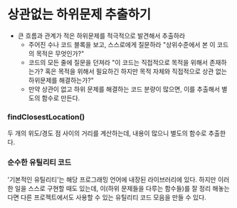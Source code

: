# 상관없는 하위문제 추출하기

- 큰 흐름과 관계가 적은 하위문제를 적극적으로 발견해서 추출하라
  - 주어진 수나 코드 블록을 보고, 스스로에게 질문하라 "상위수준에서 본 이 코드의 목적은 무엇인가?"
  - 코드의 모든 줄에 질문을 던져라 "이 코드는 직접적으로 목적을 위해서 존재하는가? 혹은 목적을 위해서 필요하긴 하지만 목적 자체와 직접적으로 상관 없는 하위문제를 해결하는가?"
  - 만약 상관이 없고 하위 문제를 해결하는 코드 분량이 많으면, 이를 추출해서 별도의 함수로 만든다.
  
### findClosestLocation()

두 개의 위도/경도 점 사이의 거리를 계산하는데, 내용이 많으니 별도의 함수로 추출한다.

### 순수한 유틸리티 코드

'기본적인 유틸리티'는 해당 프로그래밍 언어에 내장된 라이브러리에 있다. 하지만 이러한 일을 스스로 구현할 때도 있는데, 이(하위 문제들을 다루는 함수들)를 잘 정리 해놓는다면 다른 프로젝트에서도 사용할 수 있는 유틸리티 코드 모음을 만들 수 있다.

####
